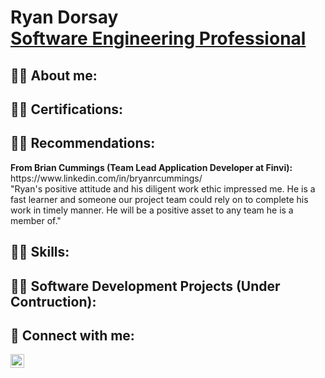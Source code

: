 
<link rel="stylesheet" type="text/css" href="https://github.com/legoman8304/legoman8304.github.io/blob/master/style.css">


<h1>Ryan Dorsay <br/><a href="https://github.com/RyanDorsay">Software Engineering Professional</a></h1>

<h2>👨‍💻 About me:</h2>

<h2>👨‍💻 Certifications:</h2>

<h2>👨‍💻 Recommendations:</h2>
<b>From Brian Cummings (Team Lead Application Developer at Finvi):</b> https://www.linkedin.com/in/bryanrcummings/
<br>"Ryan's positive attitude and his diligent work ethic impressed me. He is a fast learner and someone our project team could rely on to complete his work in timely manner. He will be a positive asset to any team he is a member of."

<h2>👨‍💻 Skills:</h2>


<h2>👨‍💻 Software Development Projects (Under Contruction):</h2>

<!-- - <b>Data Structures and Algorithms Practice (AlgoExpert)</b>
  - [Praciting DS & Algos in Python](https://github.com/RyanDorsay/Algorithms-Practice)
- <b>Full Stack Web App (React, NodeJS, Azure, and Machine Learning Components)</b>
  - [Image Analysis Middleware](https://github.com/RyanDorsay/4chan-Image-Analysis-Middleware-C964) <b><i>(Potentially NSFW)</b></i>
- <b>PowerShell</b>
  - [Windows EventLog: Failed RDP Logins Source IP to full GeoData Conversion](https://github.com/RyanDorsay/Sentinel-Lab)
  - [JWipe (Disk Wiping Utility)](https://github.com/RyanDorsay/Jwipe.PowerShell)
  - [Active Directory Bulk User Creation](https://github.com/RyanDorsay/AD_PS)
  - [FIM (File Integrity Monitor)](https://github.com/RyanDorsay/PowerShell-Integrity-FIM)
- <b>C# (.NET Desktop Applications)</b>
  - [Ransomware Proof of Concept (Encrypter)](https://github.com/RyanDorsay/EncrypterPOC)
  - [Ransomware Proof of Concept (Decrypter)](https://github.com/RyanDorsay/DecrypterPOC)
  - [Keylogger with Email Capability](https://github.com/RyanDorsay/Key-Logger-With-Email)
- <b>Python</b>
  - [Package Delivery Application (Datastructures and Algorithms Demo)](https://github.com/RyanDorsay/Package-Delivery-Pathfinding-Algorithm) -->


<h2> 🤳 Connect with me:</h2>

[<img align="left" alt="RyanDorsay | LinkedIn" width="22px" src="https://cdn.jsdelivr.net/npm/simple-icons@v3/icons/linkedin.svg" />][linkedin]
 <!-- [<img align="left" alt="RyanDorsay | YouTube" width="22px" src="https://cdn.jsdelivr.net/npm/simple-icons@v3/icons/youtube.svg" />][youtube] -->
<!-- [<img align="left" alt="RyanDorsay | Twitter" width="22px" src="https://cdn.jsdelivr.net/npm/simple-icons@v3/icons/twitter.svg" />][twitter] -->
<!-- [<img align="left" alt="RyanDorsay | Instagram" width="22px" src="https://cdn.jsdelivr.net/npm/simple-icons@v3/icons/instagram.svg" />][instagram] -->

[linkedin]: https://www.linkedin.com/in/ryan-dorsay-618318157/
<!-- [twitter]: https://twitter.com/RyanDorsay -->
<!-- [youtube]: https://www.youtube.com/c/RyanDorsay -->
<!-- [instagram]: https://www.instagram.com/RyanDorsay/ -->




